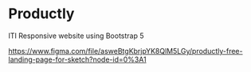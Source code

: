 # Productly

ITI Responsive website using Bootstrap 5

https://www.figma.com/file/asweBtgKbrjpYK8QlM5LGy/productly-free-landing-page-for-sketch?node-id=0%3A1
